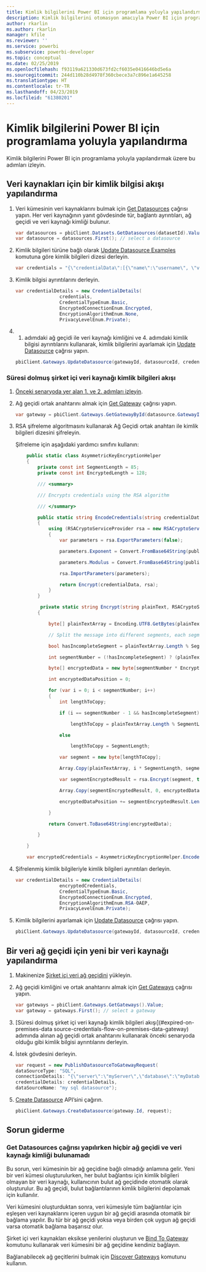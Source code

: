 ```yaml
---
title: Kimlik bilgilerini Power BI için programlama yoluyla yapılandırma
description: Kimlik bilgilerini otomasyon amacıyla Power BI için programlama yoluyla yapılandırma
author: rkarlin
ms.author: rkarlin
manager: kfile
ms.reviewer: ''
ms.service: powerbi
ms.subservice: powerbi-developer
ms.topic: conceptual
ms.date: 02/25/2019
ms.openlocfilehash: f93119a621330d673fd2cf6035e0416646bd5e6a
ms.sourcegitcommit: 244d110b28d4978f360cbece3a7c896e1a645258
ms.translationtype: HT
ms.contentlocale: tr-TR
ms.lasthandoff: 04/23/2019
ms.locfileid: "61380201"
---
```

# <a name="configure-credentials-programmatically-for-power-bi"></a>Kimlik bilgilerini Power BI için programlama yoluyla yapılandırma

Kimlik bilgilerini Power BI için programlama yoluyla yapılandırmak üzere bu adımları izleyin.

## <a name="configure-a-credential-flow-for-data-sources"></a>Veri kaynakları için bir kimlik bilgisi akışı yapılandırma

1. Veri kümesinin veri kaynaklarını bulmak için [Get Datasources](https://docs.microsoft.com/rest/api/power-bi/datasets/getdatasourcesingroup) çağrısı yapın. Her veri kaynağının yanıt gövdesinde tür, bağlantı ayrıntıları, ağ geçidi ve veri kaynağı kimliği bulunur.

    ```csharp
    var datasources = pbiClient.Datasets.GetDatasources(datasetId).Value;
    var datasource = datasources.First(); // select a datasource
    ```

2. Kimlik bilgileri türüne bağlı olarak [Update Datasource Examples](https://docs.microsoft.com/rest/api/power-bi/gateways/updatedatasource) komutuna göre kimlik bilgileri dizesi derleyin.

    ```csharp
    var credentials = "{\"credentialData\":[{\"name\":\"username\", \"value\":\"john\"},{\"name\":\"password\", \"value\":\"*****\"}]}";
    ```

3. Kimlik bilgisi ayrıntılarını derleyin.

    ```csharp
    var credentialDetails = new CredentialDetails(
                    credentials,
                    CredentialTypeEnum.Basic,
                    EncryptedConnectionEnum.Encrypted,
                    EncryptionAlgorithmEnum.None,
                    PrivacyLevelEnum.Private);
    ```

4. 1. adımdaki ağ geçidi ile veri kaynağı kimliğini ve 4. adımdaki kimlik bilgisi ayrıntılarını kullanarak, kimlik bilgilerini ayarlamak için [Update Datasource](https://docs.microsoft.com/rest/api/power-bi/gateways/updatedatasource) çağrısı yapın.

    ```csharp
    pbiClient.Gateways.UpdateDatasource(gatewayId, datasourceId, credentialDetails);
    ```

### <a name="expired-on-premises-data-source-credentials-flow"></a>Süresi dolmuş şirket içi veri kaynağı kimlik bilgileri akışı

1. [Önceki senaryoda yer alan 1. ve 2. adımları izleyin](#configure-a-credential-flow-for-data-sources).

2. Ağ geçidi ortak anahtarını almak için [Get Gateway](https://docs.microsoft.com/rest/api/power-bi/gateways/getgateways) çağrısı yapın.

    ```csharp
    var gateway = pbiClient.Gateways.GetGatewayById(datasource.GatewayId);
    ```

3. RSA şifreleme algoritmasını kullanarak Ağ Geçidi ortak anahtarı ile kimlik bilgileri dizesini şifreleyin.

    Şifreleme için aşağıdaki yardımcı sınıfını kullanın:

    ```csharp
        public static class AsymmetricKeyEncryptionHelper
        {
            private const int SegmentLength = 85;
            private const int EncryptedLength = 128;

            /// <summary>

            /// Encrypts credentials using the RSA algorithm

            /// </summary>

            public static string EncodeCredentials(string credentialData, string publicKeyExponent, string publicKeyModulus)
            {
                using (RSACryptoServiceProvider rsa = new RSACryptoServiceProvider(EncryptedLength * 8))
                {
                    var parameters = rsa.ExportParameters(false);

                    parameters.Exponent = Convert.FromBase64String(publicKeyExponent);

                    parameters.Modulus = Convert.FromBase64String(publicKeyModulus);

                    rsa.ImportParameters(parameters);

                    return Encrypt(credentialData, rsa);
                }
            }

             private static string Encrypt(string plainText, RSACryptoServiceProvider rsa)
            {

                byte[] plainTextArray = Encoding.UTF8.GetBytes(plainText);

                // Split the message into different segments, each segment's length is 85. So, the result may be 85,85,85,20. 

                bool hasIncompleteSegment = plainTextArray.Length % SegmentLength != 0; 

                int segmentNumber = (!hasIncompleteSegment) ? (plainTextArray.Length / SegmentLength) : ((plainTextArray.Length SegmentLength) + 1);

                byte[] encryptedData = new byte[segmentNumber * EncryptedLength];

                int encryptedDataPosition = 0;

                for (var i = 0; i < segmentNumber; i++)
                {
                    int lengthToCopy;

                    if (i == segmentNumber - 1 && hasIncompleteSegment)

                        lengthToCopy = plainTextArray.Length % SegmentLength;

                    else

                        lengthToCopy = SegmentLength;

                    var segment = new byte[lengthToCopy];

                    Array.Copy(plainTextArray, i * SegmentLength, segment, 0, lengthToCopy);

                    var segmentEncryptedResult = rsa.Encrypt(segment, true);

                    Array.Copy(segmentEncryptedResult, 0, encryptedData, encryptedDataPosition, segmentEncryptedResult.Length);

                    encryptedDataPosition += segmentEncryptedResult.Length;

                }

                return Convert.ToBase64String(encryptedData);

            }

        }

        var encryptedCredentials = AsymmetricKeyEncryptionHelper.EncodeCredentials(credentials);
    ```

4. Şifrelenmiş kimlik bilgileriyle kimlik bilgileri ayrıntıları derleyin.

    ```csharp
    var credentialDetails = new CredentialDetails(
                    encryptedCredentials,
                    CredentialTypeEnum.Basic,
                    EncryptedConnectionEnum.Encrypted,
                    EncryptionAlgorithmEnum.RSA-OAEP,
                    PrivacyLevelEnum.Private);
    ```

5. Kimlik bilgilerini ayarlamak için [Update Datasource](https://docs.microsoft.com/rest/api/power-bi/gateways/updatedatasource) çağrısı yapın.

    ```csharp
    pbiClient.Gateways.UpdateDatasource(gatewayId, datasourceId, credentialDetails);
    ```

## <a name="configure-a-new-data-source-for-a-data-gateway"></a>Bir veri ağ geçidi için yeni bir veri kaynağı yapılandırma

1. Makinenize [Şirket içi veri ağ geçidini](https://powerbi.microsoft.com/gateway/) yükleyin.

2. Ağ geçidi kimliğini ve ortak anahtarını almak için [Get Gateways](https://docs.microsoft.com/rest/api/power-bi/gateways/getgateways) çağrısı yapın.

    ```csharp
    var gateways = pbiClient.Gateways.GetGateways().Value;
    var gateway = gateways.First(); // select a gateway
    ```

3. [Süresi dolmuş şirket içi veri kaynağı kimlik bilgileri akışı](#expired-on-premises-data source-credentials-flow-on-premises-data-gateway) adımında alınan ağ geçidi ortak anahtarını kullanarak önceki senaryoda olduğu gibi kimlik bilgisi ayrıntılarını derleyin.

4. İstek gövdesini derleyin.

    ```csharp
    var request = new PublishDatasourceToGatewayRequest(
    dataSourceType: "SQL",
    connectionDetails: "{\"server\":\"myServer\",\"database\":\"myDatabase\"}",
    credentialDetails: credentialDetails,
    dataSourceName: "my sql datasource");
    ```

5. [Create Datasource](https://docs.microsoft.com/rest/api/power-bi/gateways/createdatasource) API’sini çağırın.

    ```csharp
    pbiClient.Gateways.CreateDatasource(gateway.Id, request);
    ```

## <a name="troubleshooting"></a>Sorun giderme

### <a name="no-gateway-and-data-source-id-found-when-calling-get-data-sources"></a>Get Datasources çağrısı yapılırken hiçbir ağ geçidi ve veri kaynağı kimliği bulunamadı

Bu sorun, veri kümesinin bir ağ geçidine bağlı olmadığı anlamına gelir. Yeni bir veri kümesi oluşturulurken, her bulut bağlantısı için kimlik bilgileri olmayan bir veri kaynağı, kullanıcının bulut ağ geçidinde otomatik olarak oluşturulur. Bu ağ geçidi, bulut bağlantılarının kimlik bilgilerini depolamak için kullanılır.

Veri kümesini oluşturduktan sonra, veri kümesiyle tüm bağlantılar için eşleşen veri kaynaklarını içeren uygun bir ağ geçidi arasında otomatik bir bağlama yapılır. Bu tür bir ağ geçidi yoksa veya birden çok uygun ağ geçidi varsa otomatik bağlama başarısız olur.

Şirket içi veri kaynakları eksikse yenilerini oluşturun ve [Bind To Gateway](https://docs.microsoft.com/rest/api/power-bi/datasets/bindtogateway) komutunu kullanarak veri kümesini bir ağ geçidine kendiniz bağlayın.

Bağlanabilecek ağ geçitlerini bulmak için [Discover Gateways](https://docs.microsoft.com/rest/api/power-bi/datasets/discovergateways) komutunu kullanın.
